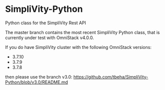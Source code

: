 # SimpliVity-Python

Python class for the SimpliVity Rest API

The master branch contains the most recent SimpliVity Python class, that is currently under test with OmniStack v4.0.0.

If you do have SimpliVity cluster with the following OmniStack versions:
- 3.7.10
- 3.7.9
- 3.7.8

then please use the branch v3.0: https://github.com/tbeha/SimpliVity-Python/blob/v3.0/README.md

